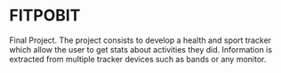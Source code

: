 # FITPOBIT
Final Project. The project consists to develop a health and sport tracker which allow the user to get stats about activities they did. Information is extracted from multiple tracker devices such as bands or any monitor.
